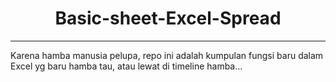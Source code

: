 <h1 align = 'center'>Basic-sheet-Excel-Spread</h1>

-----

Karena hamba manusia pelupa, repo ini adalah kumpulan fungsi baru dalam Excel yg baru hamba tau, atau lewat di timeline hamba...
